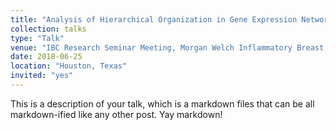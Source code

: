 ```yaml
---
title: "Analysis of Hierarchical Organization in Gene Expression Networks Reveals Underlying Principles of Collective Tumor Cell Dissemination and Metastatic Aggressiveness of Inflammatory Breast Cancer"
collection: talks
type: "Talk"
venue: "IBC Research Seminar Meeting, Morgan Welch Inflammatory Breast Cancer Research Program and Clinic, The University of Texas MD Anderson Cancer Center"
date: 2018-06-25
location: "Houston, Texas"
invited: "yes"
---
```


This is a description of your talk, which is a markdown files that can be all markdown-ified like any other post. Yay markdown!
